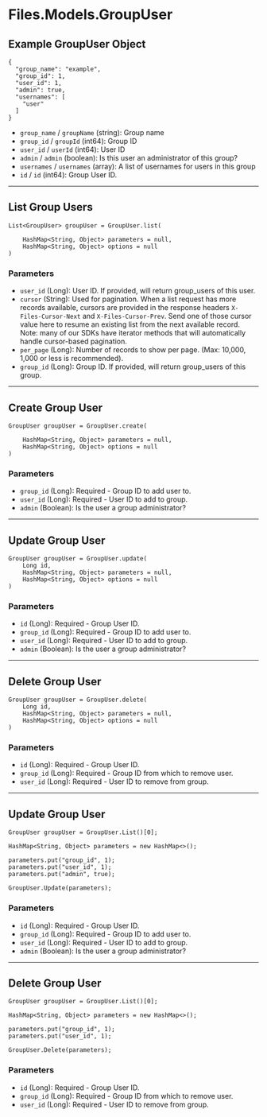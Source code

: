 # Files.Models.GroupUser

## Example GroupUser Object

```
{
  "group_name": "example",
  "group_id": 1,
  "user_id": 1,
  "admin": true,
  "usernames": [
    "user"
  ]
}
```

* `group_name` / `groupName`  (string): Group name
* `group_id` / `groupId`  (int64): Group ID
* `user_id` / `userId`  (int64): User ID
* `admin` / `admin`  (boolean): Is this user an administrator of this group?
* `usernames` / `usernames`  (array): A list of usernames for users in this group
* `id` / `id`  (int64): Group User ID.


---

## List Group Users

```
List<GroupUser> groupUser = GroupUser.list(
    
    HashMap<String, Object> parameters = null,
    HashMap<String, Object> options = null
)
```

### Parameters

* `user_id` (Long): User ID.  If provided, will return group_users of this user.
* `cursor` (String): Used for pagination.  When a list request has more records available, cursors are provided in the response headers `X-Files-Cursor-Next` and `X-Files-Cursor-Prev`.  Send one of those cursor value here to resume an existing list from the next available record.  Note: many of our SDKs have iterator methods that will automatically handle cursor-based pagination.
* `per_page` (Long): Number of records to show per page.  (Max: 10,000, 1,000 or less is recommended).
* `group_id` (Long): Group ID.  If provided, will return group_users of this group.


---

## Create Group User

```
GroupUser groupUser = GroupUser.create(
    
    HashMap<String, Object> parameters = null,
    HashMap<String, Object> options = null
)
```

### Parameters

* `group_id` (Long): Required - Group ID to add user to.
* `user_id` (Long): Required - User ID to add to group.
* `admin` (Boolean): Is the user a group administrator?


---

## Update Group User

```
GroupUser groupUser = GroupUser.update(
    Long id, 
    HashMap<String, Object> parameters = null,
    HashMap<String, Object> options = null
)
```

### Parameters

* `id` (Long): Required - Group User ID.
* `group_id` (Long): Required - Group ID to add user to.
* `user_id` (Long): Required - User ID to add to group.
* `admin` (Boolean): Is the user a group administrator?


---

## Delete Group User

```
GroupUser groupUser = GroupUser.delete(
    Long id, 
    HashMap<String, Object> parameters = null,
    HashMap<String, Object> options = null
)
```

### Parameters

* `id` (Long): Required - Group User ID.
* `group_id` (Long): Required - Group ID from which to remove user.
* `user_id` (Long): Required - User ID to remove from group.


---

## Update Group User

```
GroupUser groupUser = GroupUser.List()[0];

HashMap<String, Object> parameters = new HashMap<>();

parameters.put("group_id", 1);
parameters.put("user_id", 1);
parameters.put("admin", true);

GroupUser.Update(parameters);
```

### Parameters

* `id` (Long): Required - Group User ID.
* `group_id` (Long): Required - Group ID to add user to.
* `user_id` (Long): Required - User ID to add to group.
* `admin` (Boolean): Is the user a group administrator?


---

## Delete Group User

```
GroupUser groupUser = GroupUser.List()[0];

HashMap<String, Object> parameters = new HashMap<>();

parameters.put("group_id", 1);
parameters.put("user_id", 1);

GroupUser.Delete(parameters);
```

### Parameters

* `id` (Long): Required - Group User ID.
* `group_id` (Long): Required - Group ID from which to remove user.
* `user_id` (Long): Required - User ID to remove from group.
